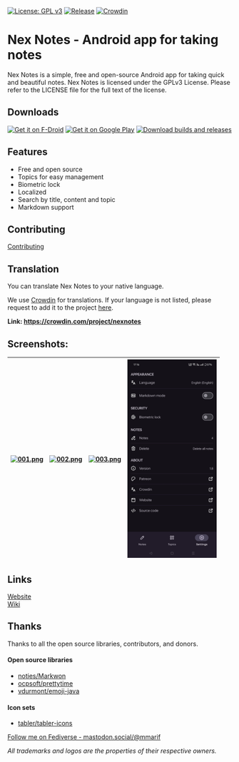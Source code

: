 [![License: GPL v3](https://raw.githubusercontent.com/Swatian/nexnotes/main/assets/license.svg)](https://www.gnu.org/licenses/gpl-3.0) [![Release](https://img.shields.io/github/v/release/Swatian/nexnotes?display_name=release&label=release
)](https://github.com/Swatian/nexnotes/releases) [![Crowdin](https://badges.crowdin.net/nexnotes/localized.svg)](https://crowdin.com/project/nexnotes)


# Nex Notes - Android app for taking notes

Nex Notes is a simple, free and open-source Android app for taking quick and beautiful notes.
Nex Notes is licensed under the GPLv3 License. Please refer to the LICENSE file for the full text of the license.

## Downloads

[<img alt='Get it on F-Droid' src='https://raw.githubusercontent.com/Swatian/nexnotes/main/assets/fdroid.png' height="80"/>](https://f-droid.org/packages/com.swatian.nexnotes/)
[<img alt='Get it on Google Play' src='https://raw.githubusercontent.com/Swatian/nexnotes/main/assets/google-play.png' height="80"/>](https://play.google.com/store/apps/details?id=com.swatian.nexnotes.premium)
[<img alt='Download builds and releases' src='https://raw.githubusercontent.com/Swatian/nexnotes/main/assets/apk-badge.png' height="82"/>](https://github.com/Swatian/nexnotes/releases)

## Features

- Free and open source
- Topics for easy management
- Biometric lock
- Localized
- Search by title, content and topic
- Markdown support

## Contributing

[Contributing](https://github.com/Swatian/nexnotes/wiki/Contributing)

## Translation

You can translate Nex Notes to your native language.

We use [Crowdin](https://crowdin.com/project/nexnotes) for translations. If your language is not listed, please request to add it to the project [here](https://github.com/Swatian/nexnotes/issues).

**Link: https://crowdin.com/project/nexnotes**

## Screenshots:

[<img src="https://raw.githubusercontent.com/Swatian/nexnotes/main/metadata/en-US/images/phoneScreenshots/001.png" alt="001.png" width="200"/>](https://raw.githubusercontent.com/Swatian/nexnotes/main/metadata/en-US/images/phoneScreenshots/001.png) | [<img src="https://raw.githubusercontent.com/Swatian/nexnotes/main/metadata/en-US/images/phoneScreenshots/002.png" alt="002.png" width="200"/>](https://raw.githubusercontent.com/Swatian/nexnotes/main/metadata/en-US/images/phoneScreenshots/002.png) | [<img src="https://raw.githubusercontent.com/Swatian/nexnotes/main/metadata/en-US/images/phoneScreenshots/003.png" alt="003.png" width="200"/>](https://raw.githubusercontent.com/Swatian/nexnotes/main/metadata/en-US/images/phoneScreenshots/003.png) | [<img src="https://raw.githubusercontent.com/Swatian/nexnotes/main/metadata/en-US/images/phoneScreenshots/004.png" alt="004.png" width="200"/>](https://raw.githubusercontent.com/Swatian/nexnotes/main/metadata/en-US/images/phoneScreenshots/004.png)
---|---|---|---

## Links

[Website](https://nexnotes.swatian.com/)  
[Wiki](https://github.com/Swatian/nexnotes/wiki/)

## Thanks

Thanks to all the open source libraries, contributors, and donors.

#### Open source libraries

- [noties/Markwon](https://github.com/noties/Markwon)
- [ocpsoft/prettytime](https://github.com/ocpsoft/prettytime)
- [vdurmont/emoji-java](https://github.com/vdurmont/emoji-java)

#### Icon sets

- [tabler/tabler-icons](https://github.com/tabler/tabler-icons)

[Follow me on Fediverse - mastodon.social/@mmarif](https://mastodon.social/@mmarif)

*All trademarks and logos are the properties of their respective owners.*
